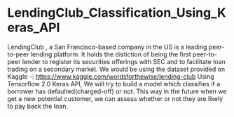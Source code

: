 # LendingClub_Classification_Using_Keras_API
LendingClub , a San Francisco-based company in the US is a leading peer-to-peer lending platform. It holds the distiction of being the first peer-to-peer lender to register its securities offerings with SEC and to facilitate loan trading on a secondary market.
We would be using the dataset provided on Kaggle -: https://www.kaggle.com/wordsforthewise/lending-club
Using Tensorflow 2.0 Keras API, We will try to build a model which classifies  if a borrower has defaulted(charged-off) or not.
This way in the future when we get a new potential customer, we can assess whether or not they are likely to pay back the loan.
